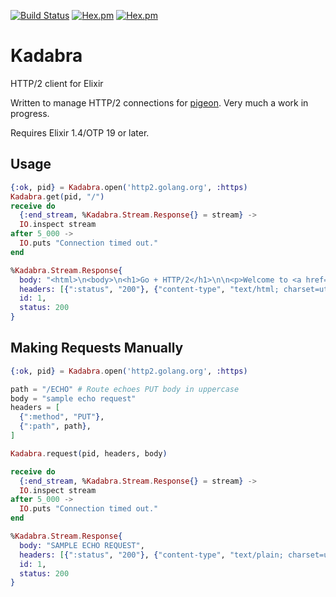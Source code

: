 [![Build Status](https://travis-ci.org/codedge-llc/kadabra.svg?branch=master)](https://travis-ci.org/codedge-llc/kadabra) [![Hex.pm](http://img.shields.io/hexpm/v/kadabra.svg)](https://hex.pm/packages/kadabra) [![Hex.pm](http://img.shields.io/hexpm/dt/kadabra.svg)](https://hex.pm/packages/kadabra)

# Kadabra

HTTP/2 client for Elixir

Written to manage HTTP/2 connections for [pigeon](https://github.com/codedge-llc/pigeon). Very much a work in progress.

Requires Elixir 1.4/OTP 19 or later.

## Usage
```elixir
{:ok, pid} = Kadabra.open('http2.golang.org', :https)
Kadabra.get(pid, "/")
receive do
  {:end_stream, %Kadabra.Stream.Response{} = stream} ->
  IO.inspect stream
after 5_000 ->
  IO.puts "Connection timed out."
end

%Kadabra.Stream.Response{
  body: "<html>\n<body>\n<h1>Go + HTTP/2</h1>\n\n<p>Welcome to <a href=\"https://golang.org/\">the Go language</a>'s <a\nhref=\"https://http2.github.io/\">HTTP/2</a> demo & interop server.</p>\n\n<p>Congratulations, <b>you're using HTTP/2 right now</b>.</p>\n\n<p>This server exists for others in the HTTP/2 community to test their HTTP/2 client implementations and point out flaws in our server.</p>\n\n<p>\nThe code is at <a href=\"https://golang.org/x/net/http2\">golang.org/x/net/http2</a> and\nis used transparently by the Go standard library from Go 1.6 and later.\n</p>\n\n<p>Contact info: <i>bradfitz@golang.org</i>, or <a\nhref=\"https://golang.org/s/http2bug\">file a bug</a>.</p>\n\n<h2>Handlers for testing</h2>\n<ul>\n  <li>GET <a href=\"/reqinfo\">/reqinfo</a> to dump the request + headers received</li>\n  <li>GET <a href=\"/clockstream\">/clockstream</a> streams the current time every second</li>\n  <li>GET <a href=\"/gophertiles\">/gophertiles</a> to see a page with a bunch of images</li>\n  <li>GET <a href=\"/file/gopher.png\">/file/gopher.png</a> for a small file (does If-Modified-Since, Content-Range, etc)</li>\n  <li>GET <a href=\"/file/go.src.tar.gz\">/file/go.src.tar.gz</a> for a larger file (~10 MB)</li>\n  <li>GET <a href=\"/redirect\">/redirect</a>to redirect back to / (this page)</li>\n  <li>GET <a href=\"/goroutines\">/goroutines</a> to see all active goroutines in this server</li>\n  <li>GET <a href=\"/.well-known/h2interop/state\">/.well-known/h2interop/state</a> for the HTTP/2 server state</li>\n  <li>PUT something to <a href=\"/crc32\">/crc32</a> to get a count of number of bytes and its CRC-32</li>\n  <li>PUT something to <a href=\"/ECHO\">/ECHO</a> and it will be streamed back to you capitalized</li>\n</ul>\n\n</body></html>",
  headers: [{":status", "200"}, {"content-type", "text/html; charset=utf-8"}, {"content-length", "1708"}, {"date", "Sun, 16 Oct 2016 21:20:47 GMT"}],
  id: 1,
  status: 200
}
```

## Making Requests Manually
```elixir
{:ok, pid} = Kadabra.open('http2.golang.org', :https)

path = "/ECHO" # Route echoes PUT body in uppercase
body = "sample echo request"
headers = [
  {":method", "PUT"},
  {":path", path},
]

Kadabra.request(pid, headers, body)

receive do
  {:end_stream, %Kadabra.Stream.Response{} = stream} ->
  IO.inspect stream
after 5_000 ->
  IO.puts "Connection timed out."
end

%Kadabra.Stream.Response{
  body: "SAMPLE ECHO REQUEST",
  headers: [{":status", "200"}, {"content-type", "text/plain; charset=utf-8"}, {"date", "Sun, 16 Oct 2016 21:28:15 GMT"}],
  id: 1,
  status: 200
}
```
